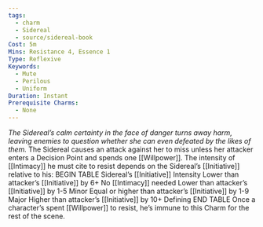 ```yaml
---
tags:
  - charm
  - Sidereal
  - source/sidereal-book
Cost: 5m
Mins: Resistance 4, Essence 1
Type: Reflexive
Keywords:
  - Mute
  - Perilous
  - Uniform
Duration: Instant
Prerequisite Charms:
  - None
---
```

*The Sidereal’s calm certainty in the face of danger turns away harm, leaving enemies to question whether she can even defeated by the likes of them.*
The Sidereal causes an attack against her to miss unless her attacker enters a Decision Point and spends one [[Willpower]]. The intensity of [[Intimacy]] he must cite to resist depends on the Sidereal’s [[Initiative]] relative to his: BEGIN TABLE Sidereal’s [[Initiative]] Intensity Lower than attacker’s [[Initiative]] by 6+ No [[Intimacy]] needed Lower than attacker’s [[Initiative]] by 1-5 Minor Equal or higher than attacker’s [[Initiative]] by 1-9 Major Higher than attacker’s [[Initiative]] by 10+ Defining END TABLE Once a character’s spent [[Willpower]] to resist, he’s immune to this Charm for the rest of the scene.